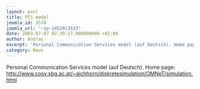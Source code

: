 ```yaml
---
layout: post
title: PCS model
joomla_id: 3578
joomla_url: "-sp-1452913533"
date: 2003-07-07 02:39:27.000000000 +02:00
author: Andras
excerpt: 'Personal Communication Services model (auf Deutsch). Home page: <a href="http://www.cosy.sbg.ac.at/~aichhorn/diskretesimulation/OMNeT/simulation.html">http://www.cosy.sbg.ac.at/~aichhorn/diskretesimulation/OMNeT/simulation.html</a>'
category: News
---
```

Personal Communication Services model (auf Deutsch). Home page: <a href="http://www.cosy.sbg.ac.at/~aichhorn/diskretesimulation/OMNeT/simulation.html">http://www.cosy.sbg.ac.at/~aichhorn/diskretesimulation/OMNeT/simulation.html</a>
